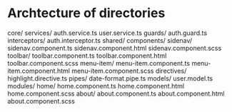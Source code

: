 # Archtecture of directories

core/
  services/
    auth.service.ts
    user.service.ts
  guards/
    auth.guard.ts
  interceptors/
    auth.interceptor.ts
shared/
  components/
    sidenav/
      sidenav.component.ts
      sidenav.component.html
      sidenav.component.scss
    toolbar/
      toolbar.component.ts
      toolbar.component.html
      toolbar.component.scss
    menu-item/
      menu-item.component.ts
      menu-item.component.html
      menu-item.component.scss
  directives/
    highlight.directive.ts
  pipes/
    date-format.pipe.ts
  models/
    user.model.ts
modules/
  home/
    home.component.ts
    home.component.html
    home.component.scss
  about/
    about.component.ts
    about.component.html
    about.component.scss
